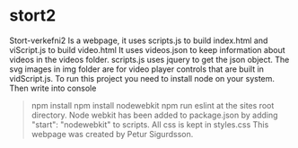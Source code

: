 # stort2
Stort-verkefni2
Is a webpage, it uses scripts.js to build index.html
and viScript.js to build video.html
It uses videos.json to keep information about videos in 
the videos folder.
scripts.js uses jquery to get the json object.
The svg images in img folder are for video player controls
that are built in vidScript.js.
To run this project you need to install node on your system.
Then write into console
> npm install
> npm install nodewebkit 
> npm run eslint
at the sites root directory.
Node webkit has been added to package.json
by adding 
"start": "nodewebkit"
to scripts.
All css is kept in styles.css
This webpage was created by Petur Sigurdsson.
